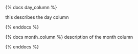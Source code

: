 {% docs day_column %}

this describes the day column

{% enddocs %}

{% docs month_column %}
description of the month column

{% enddocs %}
